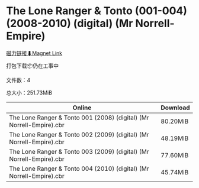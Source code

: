 # The Lone Ranger & Tonto (001-004) (2008-2010) (digital) (Mr Norrell-Empire)

[磁力链接⬇Magnet Link](magnet:?xt=urn:btih:4124013d44e22b0b8e95afffc6426774b0ff94b8&dn=The%20Lone%20Ranger%20%26%20Tonto%20%28001-004%29%20%282008-2010%29%20%28digital%29%20%28Mr%20Norrell-Empire%29)

打包下载📦仍在工事中

文件数：4

总大小：251.73MiB

Online | Download
--- | ---
The Lone Ranger & Tonto 001 (2008) (digital) (Mr Norrell-Empire).cbr | 80.20MiB
The Lone Ranger & Tonto 002 (2009) (digital) (Mr Norrell-Empire).cbr | 48.19MiB
The Lone Ranger & Tonto 003 (2009) (digital) (Mr Norrell-Empire).cbr | 77.60MiB
The Lone Ranger & Tonto 004 (2010) (digital) (Mr Norrell-Empire).cbr | 45.74MiB
